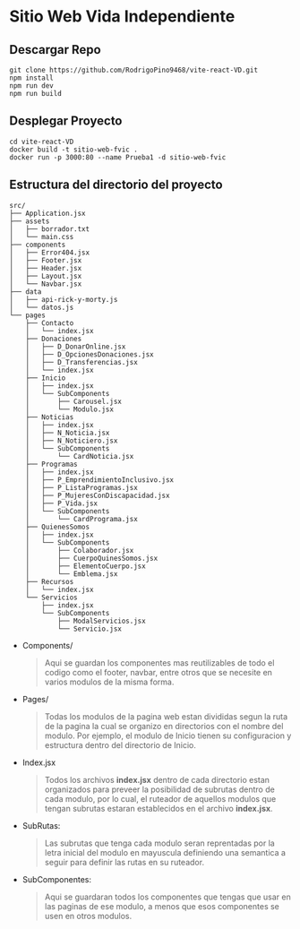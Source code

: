 # Sitio Web Vida Independiente

## Descargar Repo

```CMD
git clone https://github.com/RodrigoPino9468/vite-react-VD.git
npm install
npm run dev
npm run build
```

## Desplegar Proyecto

```CMD
cd vite-react-VD
docker build -t sitio-web-fvic .
docker run -p 3000:80 --name Prueba1 -d sitio-web-fvic
```

## Estructura del directorio del proyecto

```
src/
├── Application.jsx
├── assets
│   ├── borrador.txt
│   └── main.css
├── components
│   ├── Error404.jsx
│   ├── Footer.jsx
│   ├── Header.jsx
│   ├── Layout.jsx
│   └── Navbar.jsx
├── data
│   ├── api-rick-y-morty.js
│   └── datos.js
└── pages
    ├── Contacto
    │   └── index.jsx
    ├── Donaciones
    │   ├── D_DonarOnline.jsx
    │   ├── D_OpcionesDonaciones.jsx
    │   ├── D_Transferencias.jsx
    │   └── index.jsx
    ├── Inicio
    │   ├── index.jsx
    │   └── SubComponents
    │       ├── Carousel.jsx
    │       └── Modulo.jsx
    ├── Noticias
    │   ├── index.jsx
    │   ├── N_Noticia.jsx
    │   ├── N_Noticiero.jsx
    │   └── SubComponents
    │       └── CardNoticia.jsx
    ├── Programas
    │   ├── index.jsx
    │   ├── P_EmprendimientoInclusivo.jsx
    │   ├── P_ListaProgramas.jsx
    │   ├── P_MujeresConDiscapacidad.jsx
    │   ├── P_Vida.jsx
    │   └── SubComponents
    │       └── CardPrograma.jsx
    ├── QuienesSomos
    │   ├── index.jsx
    │   └── SubComponents
    │       ├── Colaborador.jsx
    │       ├── CuerpoQuinesSomos.jsx
    │       ├── ElementoCuerpo.jsx
    │       └── Emblema.jsx
    ├── Recursos
    │   └── index.jsx
    └── Servicios
        ├── index.jsx
        └── SubComponents
            ├── ModalServicios.jsx
            └── Servicio.jsx
```

- Components/
  > Aqui se guardan los componentes mas reutilizables de todo el codigo como el footer, navbar, entre otros que se necesite en varios modulos de la misma forma.
- Pages/
  > Todas los modulos de la pagina web estan divididas segun la ruta de la pagina la cual se organizo en directorios con el nombre del modulo. Por ejemplo, el modulo de Inicio tienen su configuracion y estructura dentro del directorio de Inicio.
- Index.jsx
  > Todos los archivos **index.jsx** dentro de cada directorio estan organizados para preveer la posibilidad de subrutas dentro de cada modulo, por lo cual, el ruteador de aquellos modulos que tengan subrutas estaran establecidos en el archivo **index.jsx**.
- SubRutas:
  > Las subrutas que tenga cada modulo seran reprentadas por la letra inicial del modulo en mayuscula definiendo una semantica a seguir para definir las rutas en su ruteador.
- SubComponentes:
  > Aqui se guardaran todos los componentes que tengas que usar en las paginas de ese modulo, a menos que esos componentes se usen en otros modulos.
